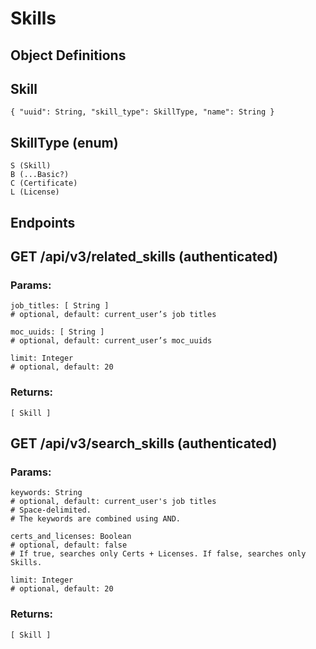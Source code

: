 # Skills

## Object Definitions

Skill
---
```
{ "uuid": String, "skill_type": SkillType, "name": String }
```

SkillType (enum)
---
```
S (Skill)
B (...Basic?)
C (Certificate)
L (License)
```

## Endpoints

## GET /api/v3/related_skills (authenticated)

### Params:
```
job_titles: [ String ]
# optional, default: current_user’s job titles

moc_uuids: [ String ]
# optional, default: current_user’s moc_uuids

limit: Integer
# optional, default: 20
```

### Returns:
```
[ Skill ]
```

## GET /api/v3/search_skills (authenticated)

### Params:
```
keywords: String
# optional, default: current_user's job titles
# Space-delimited.
# The keywords are combined using AND.

certs_and_licenses: Boolean 
# optional, default: false
# If true, searches only Certs + Licenses. If false, searches only Skills.

limit: Integer
# optional, default: 20
```

### Returns:
```
[ Skill ]
```

